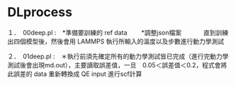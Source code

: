 # DLprocess
１．　00deep.pl :　*準備要訓練的 ref data　　
                   *調整json檔案
　　　              直到訓練出四個模型後，然後會用 LAMMPS 執行所輸入的溫度以及步數進行動力學測試

２．　01deep.pl :　＊執行前須先確定所有的動力學測試皆已完成（進行完動力學測試後會出現md.out），主要讀取誤差值，一旦　0.05＜誤差值＜0.2，程式會將此誤差的 data 重新轉換成 QE input 進行scf計算
         
